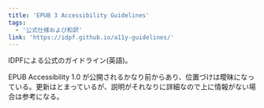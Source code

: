 ```yaml
---
title: 'EPUB 3 Accessibility Guidelines'
tags:
  - '公式仕様および和訳'
link: 'https://idpf.github.io/a11y-guidelines/'
---
```


<p>IDPFによる公式のガイドライン(英語)。</p>
<p>EPUB Accessibility 1.0 が公開されるかなり前からあり、位置づけは曖昧になっている。更新はとまっているが、説明がそれなりに詳細なので上に情報がない場合は参考になる。</p>